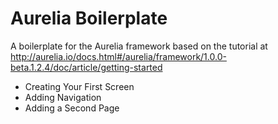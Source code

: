 # Aurelia Boilerplate

A boilerplate for the Aurelia framework based on the tutorial at http://aurelia.io/docs.html#/aurelia/framework/1.0.0-beta.1.2.4/doc/article/getting-started

- Creating Your First Screen
- Adding Navigation
- Adding a Second Page

